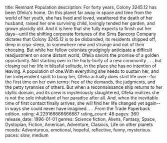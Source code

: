 title: Remnant Population
description: For forty years, Colony 3245.12 has been Ofelia's home. On this planet far away in space and time from the world of her youth, she has lived and loved, weathered the death of her husband, raised her one surviving child, lovingly tended her garden, and grown placidly old. And it is here that she fully expects to finish out her days--until the shifting corporate fortunes of the Sims Bancorp Company dictates that Colony 3245.12 is to be disbanded, its residents shipped off, deep in cryo-sleep, to somewhere new and strange and not of their choosing. But while her fellow colonists grudgingly anticipate a difficult readjustment on some distant world, Ofelia savors the promise of a golden opportunity. Not starting over in the hurly-burly of a new community . . . but closing out her life in blissful solitude, in the place she has no intention of leaving. A population of one.With everything she needs to sustain her, and her independent spirit to buoy her, Ofelia actually does start life over--for the first time on her own terms: free of the demands, the judgments, and the petty tyrannies of others. But when a reconnaissance ship returns to her idyllic domain, and its crew is mysteriously slaughtered, Ofelia realizes she is not the sole inhabitant of her paradise after all. And, when the inevitable time of first contact finally arrives, she will find her life changed yet again--in ways she could never have imagined. . . .From the Trade Paperback edition.
rating: 4.229166666666667
rating_count: 48
pages: 360
release_date: 1996-01-01
genres: Science fiction, Aliens, Fantasy, Space, Dystopian, Fiction, American, Adventure, Classics, Life on other planets
moods: Adventurous, emotional, hopeful, reflective, funny, mysterious
paces: slow, medium